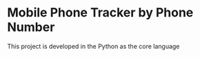 # Mobile Phone Tracker by Phone Number
This project is developed in the Python as the core language
